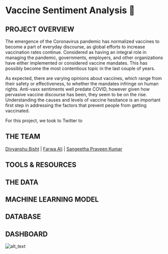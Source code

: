# Vaccine Sentiment Analysis 💉

## PROJECT OVERVIEW

The emergence of the Coronavirus pandemic has normalized vaccines to become a part of everyday discourse, as global efforts to increase vaccination rates continue. Considered as having an integral role in managing the pandemic, governments, employers, and other organizations have either implemented or considered vaccine mandates. This has possibly become the most contentious topic in the last couple of years.

As expected, there are varying opinions about vaccines, which range from their safety or effectiveness, to whether the mandates infringe on human rights. Anti-vaxx sentiments well predate COVID, however given how pervasive vaccine discourse has been, they seem to be on the rise. Understanding the causes and levels of vaccine hesitance is an important first step in addressing the factors that prevent people from getting vaccinated.

For this project, we took to Twitter to 

## THE TEAM

[Divyanshu Bisht](https://github.com/div1085) | [Farwa Ali](https://github.com/farwaali08) | [Sangeetha Praveen Kumar](https://github.com/praveen240881)

## TOOLS & RESOURCES

## THE DATA

## MACHINE LEARNING MODEL

## DATABASE

## DASHBOARD

![alt_text](https://user-images.githubusercontent.com/89050277/149342404-364b67d3-54ff-4646-af82-28fee2670027.jpg)

